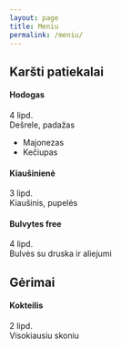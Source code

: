 ```yaml
---
layout: page
title: Meniu
permalink: /meniu/
---
```




## Karšti patiekalai

#### Hodogas 
4 lipd.\
Dešrele, padažas
- Majonezas
- Kečiupas 

#### Kiaušinienė 
3 lipd.\
Kiaušinis, pupelės

#### Bulvytes free
4 lipd.\
Bulvės su druska ir aliejumi

## Gėrimai

#### Kokteilis
2 lipd.\
Visokiausiu skoniu
